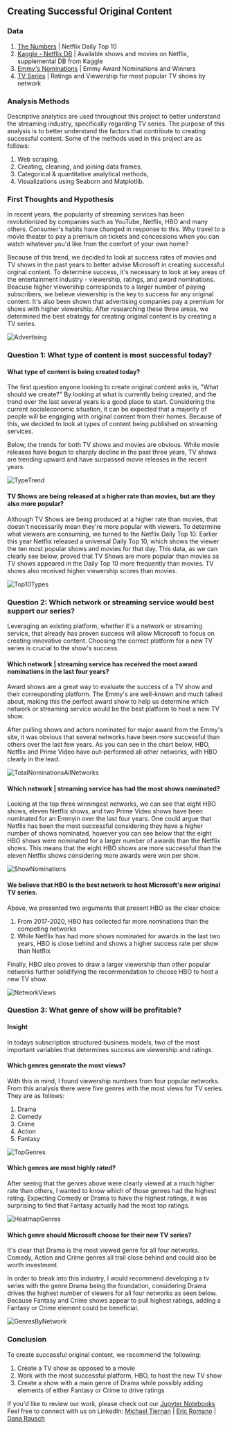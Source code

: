 ## Creating Successful Original Content

### Data

1. [The Numbers](https://www.the-numbers.com/home-market/netflix-daily-chart/2020/06/01) | Netflix Daily Top 10 
2. [Kaggle - Netflix DB](https://www.kaggle.com/shivamb/netflix-shows) | Available shows and movies on Netflix, supplemental DB from Kaggle
3. [Emmy's Nominations](https://www.emmys.com/awards/nominees-winners) | Emmy Award Nominations and Winners 
4. [TV Series](https://tvseriesfinale.com/television-ratings/) | Ratings and Viewership for most popular TV shows by network

### Analysis Methods

Descriptive analytics are used throughout this project to better understand the streaming industry, specifically regarding TV series. The purpose of this analysis is to better understand the factors that contribute to creating successful content. Some of the methods used in this project are as follows:

1. Web scraping,
2. Creating, cleaning, and joining data frames,
3. Categorical & quantitative analytical methods, 
4. Visualizations using Seaborn and Matplotlib.

### First Thoughts and Hypothesis

In recent years, the popularity of streaming services has been revolutionized by companies such as YouTube, Netflix, HBO and many others. Consumer's habits have changed in response to this. Why travel to a movie theater to pay a premium on tickets and concessions when you can watch whatever you'd like from the comfort of your own home?

Because of this trend, we decided to look at success rates of movies and TV shows in the past years to better advise Microsoft in creating successful orginal content. To determine success, it's necessary to look at key areas of the entertainment industry - viewership, ratings, and award nominations. Beacuse higher viewership corresponds to a larger number of paying subscribers, we believe viewership is the key to success for any original content. It's also been shown that advertising companies pay a premium for shows with higher viewership.
After researching these three areas, we determined the best strategy for creating original content is by creating a TV series.

![Advertising](https://github.com/drrausch/dsc-phase-1-project-online/blob/master/Images/Advertising.png)

### Question 1: What type of content is most successful today? 
#### What type of content is being created today? 

The first question anyone looking to create original content asks is, "What should we create?" By looking at what is currently being created, and the trend over the last several years is a good place to start. Considering the current socialeconomic situation, it can be expected that a majority of people will be engaging with original content from their homes. Because of this, we decided to look at types of content being published on streaming services. 

Below, the trends for both TV shows and movies are obvious. While movie releases have begun to sharply decline in the past three years, TV shows are trending upward and have surpassed movie releases in the recent years.   

![TypeTrend](https://github.com/drrausch/dsc-phase-1-project-online/blob/master/Images/TypeTrend.png) 

#### TV Shows are being released at a higher rate than movies, but are they also more popular? 

Although TV Shows are being produced at a higher rate than movies, that doesn't necessarily mean they're more popular with viewers. To determine what viewers are consuming, we turned to the Netflix Daily Top 10. Earlier this year Netflix released a universal Daily Top 10, which shows the viewer the ten most popular shows and movies for that day. This data, as we can clearly see below, proved that TV Shows are more popular than movies as TV shows appeared in the Daily Top 10 more frequently than movies. TV shows also received higher viewership scores than movies. 

![Top10Types](https://github.com/drrausch/dsc-phase-1-project-online/blob/master/Images/Top10Types.png)

### Question 2: Which network or streaming service would best support our series?   

Leveraging an existing platform, whether it's a network or streaming service, that already has proven success will allow Microsoft to focus on creating innovative content. Choosing the correct platform for a new TV series is crucial to the show's success. 

#### Which network | streaming service has received the most award nominations in the last four years? 

Award shows are a great way to evaluate the success of a TV show and their corresponding platform. The Emmy's are well-known and much talked about, making this the perfect award show to help us determine which network or streaming service would be the best platform to host a new TV show.

After pulling shows and actors nominated for major award from the Emmy's site, it was obvious that several networks have been more successful than others over the last few years. As you can see in the chart below, HBO, Netflix and Prime Video have out-performed all other networks, with HBO clearly in the lead. 

![TotalNominationsAllNetworks](https://github.com/drrausch/dsc-phase-1-project-online/blob/master/Images/TotalNominationsAllNetworks.png) 


#### Which network | streaming service has had the most shows nominated? 

Looking at the top three winningest networks, we can see that eight HBO shows, eleven Netflix shows, and two Prime Video shows have been nominated for an Emmyin over the last four years. One could argue that Netflix has been the most successful considering they have a higher number of shows nominated, however you can see below that the eight HBO shows were nominated for a larger number of awards than the Netflix shows. This means that the eight HBO shows are more successful than the eleven Netflix shows considering more awards were won per show. 

![ShowNominations](https://github.com/drrausch/dsc-phase-1-project-online/blob/master/Images/ShowNominations.png)

#### We believe that HBO is the best network to host Microsoft's new original TV series.

Above, we presented two arguments that present HBO as the clear choice: 
1. From 2017-2020, HBO has collected far more nominations than the competing networks 
2. While Netflix has had more shows nominated for awards in the last two years, HBO is close behind and shows a higher success rate per show than Netflix 

Finally, HBO also proves to draw a larger viewership than other popular networks further solidifying the recommendation to choose HBO to host a new TV show. 

![NetworkViews](https://github.com/drrausch/dsc-phase-1-project-online/blob/master/Images/NetworkViews.png)

### Question 3: What genre of show will be profitable? 
#### Insight

In todays subscription structured business models, two of the most important variables that determines success are viewership and ratings. 

#### Which genres generate the most views? 

With this in mind, I found viewership numbers from four popular networks. From this analysis there were five genres with the most views for TV series. They are as follows:

1. Drama
2. Comedy
3. Crime
4. Action
5. Fantasy

![TopGenres](https://github.com/drrausch/dsc-phase-1-project-online/blob/master/Images/TopGenres.png) 


#### Which genres are most highly rated? 

After seeing that the genres above were clearly viewed at a much higher rate than others, I wanted to know which of those genres had the highest rating. Expecting Comedy or Drama to have the highest ratings, it was surprising to find that Fantasy actually had the most top ratings. 

![HeatmapGenres](https://github.com/drrausch/dsc-phase-1-project-online/blob/master/Images/HeatmapGenres.png) 


#### Which genre should Microsoft choose for their new TV series? 

It's clear that Drama is the most viewed genre for all four networks. Comedy, Action and Crime genres all trail close behind and could also be worth investment. 

In order to break into this industry, I would recommend developing a tv series with the genre Drama being the foundation, considering Drama drives the highest number of viewers for all four networks as seen below. Because Fantasy and Crime shows appear to pull highest ratings, adding a Fantasy or Crime element could be beneficial. 

![GenresByNetwork](https://github.com/drrausch/dsc-phase-1-project-online/blob/master/Images/GenresByNetwork.png) 


### Conclusion

To create successful original content, we recommend the following: 

1. Create a TV show as opposed to a movie 
2. Work with the most successful platform, HBO, to host the new TV show
3. Create a show with a main genre of Drama while possibly adding elements of either Fantasy or Crime to drive ratings 

If you'd like to review our work, please check out our [Jupyter Notebooks](https://github.com/drrausch/dsc-phase-1-project-online/tree/master/WebScraping) 
Feel free to connect with us on LinkedIn: [Michael Tiernan](https://www.linkedin.com/in/michaeljohntiernan/) | [Eric Romano](https://www.linkedin.com/in/eric-g-romano/) | [Dana Rausch](https://www.linkedin.com/in/dana-rausch-b73538a6/)
